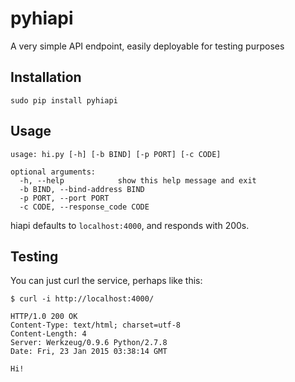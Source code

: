 # pyhiapi
A very simple API endpoint, easily deployable for testing purposes

## Installation

    sudo pip install pyhiapi

## Usage

    usage: hi.py [-h] [-b BIND] [-p PORT] [-c CODE]
    
    optional arguments:
      -h, --help            show this help message and exit
      -b BIND, --bind-address BIND
      -p PORT, --port PORT
      -c CODE, --response_code CODE

hiapi defaults to `localhost:4000`, and responds with 200s.

## Testing

You can just curl the service, perhaps like this:

    $ curl -i http://localhost:4000/

    HTTP/1.0 200 OK
    Content-Type: text/html; charset=utf-8
    Content-Length: 4
    Server: Werkzeug/0.9.6 Python/2.7.8
    Date: Fri, 23 Jan 2015 03:38:14 GMT

    Hi!

